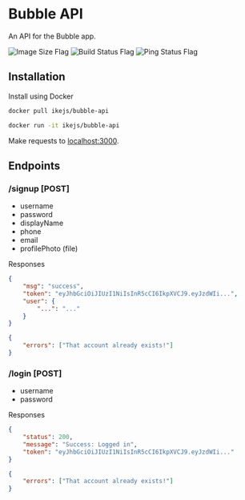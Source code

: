 # Bubble API

An API for the Bubble app.

![Image Size Flag](https://img.shields.io/docker/image-size/ikejs/bubble-api)
![Build Status Flag](https://img.shields.io/circleci/build/github/BubbleWand/api)
![Ping Status Flag](https://img.shields.io/website.svg?url=http://api.blowabubble.com/)

## Installation

Install using Docker

```bash
docker pull ikejs/bubble-api
```
```bash
docker run -it ikejs/bubble-api
```
Make requests to [localhost:3000](http://localhost:3000).

## Endpoints
### /signup [POST]
- username
- password
- displayName
- phone
- email
- profilePhoto (file)

Responses
```json
{
    "msg": "success",
    "token": "eyJhbGciOiJIUzI1NiIsInR5cCI6IkpXVCJ9.eyJzdWIi...",
    "user": {
        "...": "..."
    }
}
```
```json
{
    "errors": ["That account already exists!"]
}
```


### /login [POST]
- username
- password


Responses
```json
{
    "status": 200,
    "message": "Success: Logged in",
    "token": "eyJhbGciOiJIUzI1NiIsInR5cCI6IkpXVCJ9.eyJzdWIi..."
}
```
```json
{
    "errors": ["That account already exists!"]
}
```
